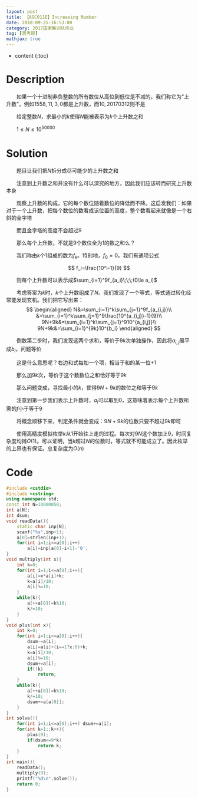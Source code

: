 ```yaml
---
layout: post
title: 【AGC011E】Increasing Number
date: 2018-09-25-16:53:00
category: 2017国家集训队作业
tag: [思考题]
mathjax: true
---
```

* content
{:toc}
# Description

　　如果一个十进制非负整数的所有数位从高位到低位是不减的，我们称它为“上升数”，例如$1558,11,3,0$都是上升数，而$10,20170312$则不是

　　给定整数$N$，求最小的$k$使得$N$能被表示为$k$个上升数之和

　　$1 \le N \le 10^{50000}$



# Solution

　　题目让我们把$N$拆分成尽可能少的上升数之和

　　注意到上升数之和并没有什么可以深究的地方，因此我们应该转而研究上升数本身

　　观察上升数的构成，它的每个数位随着数位的降低而不降。这启发我们：如果对于一个上升数，把每个数位的数看成该位置的高度，整个数看起来就像是一个右斜的金字塔

　　而且金字塔的高度不会超过9

　　那么每个上升数，不就是9个数位全为1的数之和么？

　　我们称由$k$个$1$组成的数为$f_k$。特别地，$f_0=0$。我们有通项公式

$$
f_i=\frac{10^i-1}{9}
$$

　　则每个上升数可以表示成$\sum_{i=1}^9f_{a_i}\;\;\;(0\le a_i)$

　　考虑答案为$k$时，$k$个上升数组成了$N$。我们发现了一个等式，等式通过转化经常能发现玄机。我们把它写出来：
　　
$$
\begin{aligned}
N&=\sum_{i=1}^k\sum_{j=1}^9f_{a_{i,j}}\\
&=\sum_{i=1}^k\sum_{j=1}^9\frac{10^{a_{i,j}}-1}{9}\\
9N+9k&=\sum_{i=1}^k\sum_{j=1}^910^{a_{i,j}}\\
9N+9k&=\sum_{i=1}^{9k}10^{b_i}
\end{aligned}
$$

　　倒数第二步时，我们发现这两个求和，等价于$9k$次单独操作，因此将$a_{i,j}$展平成$b_i$，问题等价

　　这是什么意思呢？右边和式每加一个项，相当于和的某一位+1

　　那么加$9k$次，等价于这个数数位之和恰好等于$9k$

　　那么问题变成，寻找最小的$k$，使得$9N+9k$的数位之和等于$9k$

　　注意到第一步我们表示上升数时，$a_i$可以取到0，这意味着表示每个上升数所需的$f$小于等于$9$

　　将概念顺移下来，判定条件就会变成：$9N+9k$的位数只要不超过$9k$即可

　　使用高精度模拟枚举$k$从1开始往上走的过程。每次对$9N$这个数加上9，时间复杂度均摊$O(1)$。可以证明，当$k$超过$N$的位数时，等式就不可能成立了。因此枚举的上界也有保证。总复杂度为$O(n)$



# Code

```c++
#include <cstdio>
#include <cstring>
using namespace std;
const int N=10000050;
int a[N];
int dsum;
void readData(){
    static char inp[N];
    scanf("%s",inp+1);
    a[0]=strlen(inp+1);
    for(int i=1;i<=a[0];i++)
        a[i]=inp[a[0]-i+1]-'0';
}
void multiply(int x){
    int k=0;
    for(int i=1;i<=a[0];i++){
        a[i]=x*a[i]+k;
        k=a[i]/10;
        a[i]%=10;
    }
    while(k){
        a[++a[0]]=k%10;
        k/=10;
    }
}
void plus(int x){
    int k=0;
    for(int i=1;i<=a[0];i++){
        dsum-=a[i];
        a[i]=a[i]+(i==1?x:0)+k;
        k=a[i]/10;
        a[i]%=10;
        dsum+=a[i];
        if(!k)
            return;
    }
    while(k){
        a[++a[0]]=k%10;
        k/=10;
        dsum+=a[a[0]];
    }
}
int solve(){
    for(int i=1;i<=a[0];i++) dsum+=a[i];
    for(int k=1;;k++){
        plus(9);
        if(dsum<=9*k)
            return k;
    }
}
int main(){
    readData();
    multiply(9);
    printf("%d\n",solve());
    return 0;
}
```

